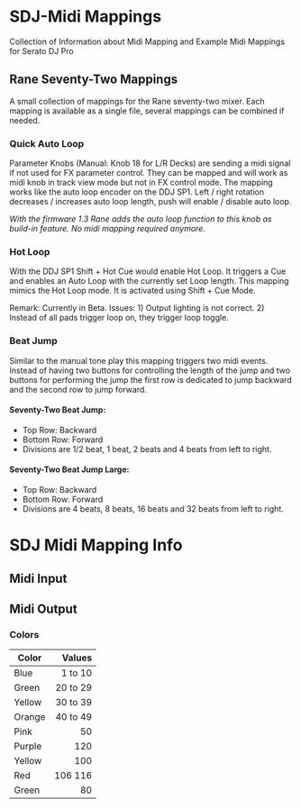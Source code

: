 # SDJ-Midi Mappings
Collection of Information about Midi Mapping and Example Midi Mappings for Serato DJ Pro

## Rane Seventy-Two Mappings
A small collection of mappings for the Rane seventy-two mixer. Each mapping is available as a single file, several mappings can be combined if needed.

### Quick Auto Loop
Parameter Knobs (Manual: Knob 18 for L/R Decks) are sending a midi signal if not used for FX parameter control. They can be mapped and will work as midi knob in track view mode but not in FX control mode. The mapping works like the auto loop encoder on the DDJ SP1. Left / right rotation decreases / increases auto loop length, push will enable / disable auto loop.

_With the firmware 1.3 Rane adds the auto loop function to this knob as build-in feature. No midi mapping required anymore._

### Hot Loop
With the DDJ SP1 Shift + Hot Cue would enable Hot Loop. It triggers a Cue and enables an Auto Loop with the currently set Loop length.
This mapping mimics the Hot Loop mode. It is activated using Shift + Cue Mode.

Remark: Currently in Beta. Issues: 1) Output lighting is not correct. 2) Instead of all pads trigger loop on, they trigger loop toggle.

### Beat Jump
Similar to the manual tone play this mapping triggers two midi events. Instead of having two buttons for controlling the length of the jump and two buttons for performing the jump the first row is dedicated to jump backward and the second row to jump forward.

#### Seventy-Two Beat Jump:

- Top Row: Backward
- Bottom Row: Forward
- Divisions are 1/2 beat, 1 beat, 2 beats and 4 beats from left to right.

#### Seventy-Two Beat Jump Large:

- Top Row: Backward
- Bottom Row: Forward
- Divisions are 4 beats, 8 beats, 16 beats and 32 beats from left to right.


# SDJ Midi Mapping Info

## Midi Input

## Midi Output

### Colors

Color   |  Values
--------|---------:
Blue    |  1 to 10
Green   | 20 to 29
Yellow  | 30 to 39
Orange  | 40 to 49
Pink    |       50
Purple  |      120
Yellow  |      100
Red     |  106 116
Green   |       80
